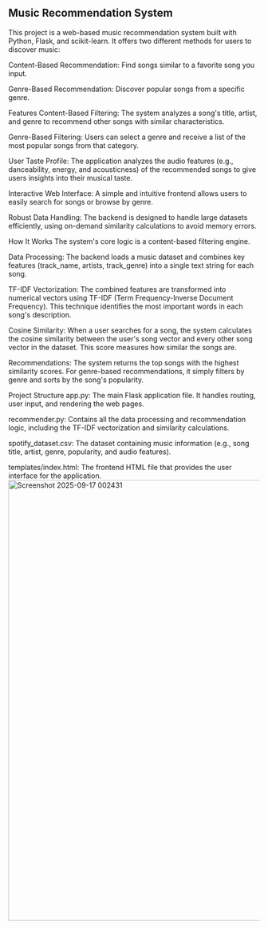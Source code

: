 Music Recommendation System
-------------------------------------------------------------------------------------------------------------------------------------------------------------------------------------------
This project is a web-based music recommendation system built with Python, Flask, and scikit-learn. It offers two different methods for users to discover music:

Content-Based Recommendation: Find songs similar to a favorite song you input.

Genre-Based Recommendation: Discover popular songs from a specific genre.

Features
Content-Based Filtering: The system analyzes a song's title, artist, and genre to recommend other songs with similar characteristics.

Genre-Based Filtering: Users can select a genre and receive a list of the most popular songs from that category.

User Taste Profile: The application analyzes the audio features (e.g., danceability, energy, and acousticness) of the recommended songs to give users insights into their musical taste.

Interactive Web Interface: A simple and intuitive frontend allows users to easily search for songs or browse by genre.

Robust Data Handling: The backend is designed to handle large datasets efficiently, using on-demand similarity calculations to avoid memory errors.

How It Works
The system's core logic is a content-based filtering engine.

Data Processing: The backend loads a music dataset and combines key features (track_name, artists, track_genre) into a single text string for each song.

TF-IDF Vectorization: The combined features are transformed into numerical vectors using TF-IDF (Term Frequency-Inverse Document Frequency). This technique identifies the most important words in each song's description.

Cosine Similarity: When a user searches for a song, the system calculates the cosine similarity between the user's song vector and every other song vector in the dataset. This score measures how similar the songs are.

Recommendations: The system returns the top songs with the highest similarity scores. For genre-based recommendations, it simply filters by genre and sorts by the song's popularity.

Project Structure
app.py: The main Flask application file. It handles routing, user input, and rendering the web pages.

recommender.py: Contains all the data processing and recommendation logic, including the TF-IDF vectorization and similarity calculations.

spotify_dataset.csv: The dataset containing music information (e.g., song title, artist, genre, popularity, and audio features).

templates/index.html: The frontend HTML file that provides the user interface for the application.
<img width="1740" height="882" alt="Screenshot 2025-09-17 002431" src="https://github.com/user-attachments/assets/70902ce3-7327-47d1-b3f6-12771b5ef8df" />

